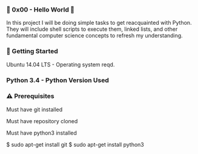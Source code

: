 ### 🐚 0x00 - Hello World 🐚
In this project I will be doing simple tasks to get reacquainted with Python. They will include shell scripts to execute them, linked lists, and other fundamental computer science concepts to refresh my understanding.

### 🏃 Getting Started
Ubuntu 14.04 LTS - Operating system reqd.

### Python 3.4 - Python Version Used

### ⚠️ Prerequisites
Must have git installed

Must have repository cloned

Must have python3 installed

$ sudo apt-get install git
$ sudo apt-get install python3
